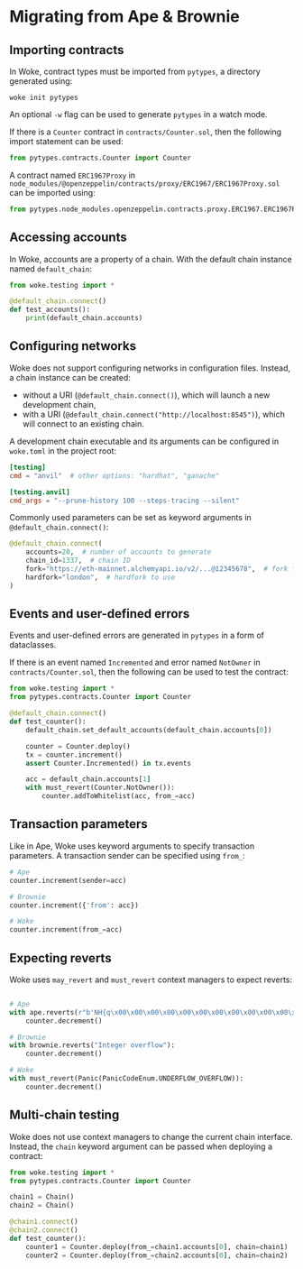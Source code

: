 # Migrating from Ape & Brownie

## Importing contracts

In Woke, contract types must be imported from `pytypes`, a directory generated using:

```shell
woke init pytypes
```

An optional `-w` flag can be used to generate `pytypes` in a watch mode.

If there is a `Counter` contract in `contracts/Counter.sol`, then the following import statement can be used:

```python
from pytypes.contracts.Counter import Counter
```

A contract named `ERC1967Proxy` in `node_modules/@openzeppelin/contracts/proxy/ERC1967/ERC1967Proxy.sol` can be imported using:

```python
from pytypes.node_modules.openzeppelin.contracts.proxy.ERC1967.ERC1967Proxy import ERC1967Proxy
```

## Accessing accounts

In Woke, accounts are a property of a chain. With the default chain instance named `default_chain`:

```python
from woke.testing import *

@default_chain.connect()
def test_accounts():
    print(default_chain.accounts)
```

## Configuring networks

Woke does not support configuring networks in configuration files. Instead, a chain instance can be created:

- without a URI (`@default_chain.connect()`), which will launch a new development chain,
- with a URI (`@default_chain.connect("http://localhost:8545")`), which will connect to an existing chain.

A development chain executable and its arguments can be configured in `woke.toml` in the project root:

```toml title="woke.toml"
[testing]
cmd = "anvil"  # other options: "hardhat", "ganache"

[testing.anvil]
cmd_args = "--prune-history 100 --steps-tracing --silent"
```

Commonly used parameters can be set as keyword arguments in `@default_chain.connect()`:

```python
@default_chain.connect(
    accounts=20,  # number of accounts to generate
    chain_id=1337,  # chain ID
    fork="https://eth-mainnet.alchemyapi.io/v2/...@12345678",  # fork from a block
    hardfork="london",  # hardfork to use
)
```

## Events and user-defined errors

Events and user-defined errors are generated in `pytypes` in a form of dataclasses.

If there is an event named `Incremented` and error named `NotOwner` in `contracts/Counter.sol`, then the following can be used to test the contract:

```python
from woke.testing import *
from pytypes.contracts.Counter import Counter

@default_chain.connect()
def test_counter():
    default_chain.set_default_accounts(default_chain.accounts[0])

    counter = Counter.deploy()
    tx = counter.increment()
    assert Counter.Incremented() in tx.events

    acc = default_chain.accounts[1]
    with must_revert(Counter.NotOwner()):
        counter.addToWhitelist(acc, from_=acc)
```

## Transaction parameters

Like in Ape, Woke uses keyword arguments to specify transaction parameters. A transaction sender can be specified using `from_`:

```python
# Ape
counter.increment(sender=acc)

# Brownie
counter.increment({'from': acc})

# Woke
counter.increment(from_=acc)
```

## Expecting reverts

Woke uses `may_revert` and `must_revert` context managers to expect reverts:

```python

# Ape
with ape.reverts(r"b'NH{q\x00\x00\x00\x00\x00\x00\x00\x00\x00\x00\x00\x00\x00\x00\x00\x00\x00\x00\x00\x00\x00\x00\x00\x00\x00\x00\x00\x00\x00\x00\x00\x11'"):
    counter.decrement()

# Brownie
with brownie.reverts("Integer overflow"):
    counter.decrement()

# Woke
with must_revert(Panic(PanicCodeEnum.UNDERFLOW_OVERFLOW)):
    counter.decrement()
```

## Multi-chain testing

Woke does not use context managers to change the current chain interface. Instead, the `chain` keyword argument can be passed when deploying a contract:

```python
from woke.testing import *
from pytypes.contracts.Counter import Counter

chain1 = Chain()
chain2 = Chain()

@chain1.connect()
@chain2.connect()
def test_counter():
    counter1 = Counter.deploy(from_=chain1.accounts[0], chain=chain1)
    counter2 = Counter.deploy(from_=chain2.accounts[0], chain=chain2)
```
